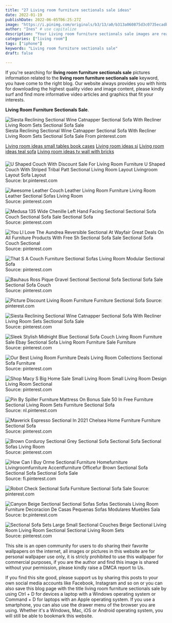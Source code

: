 ```yaml
---
title: "27 Living room furniture sectionals sale ideas"
date: 2022-01-19
publishDate: 2022-06-05T06:25:27Z
image: "https://i.pinimg.com/originals/b3/13/a0/b313a060875d3c0735ecadb05f500021.jpg"
author: "Ines" # use capitalize
description: "Your Living room furniture sectionals sale images are ready. Living room furniture sectionals sale are a topic that is being searched for and liked by netizens now. You can Download the Living room furniture sectionals sale files here. Get all free photos."
categories: ["living room"]
tags: ["iphone"]
keywords: "Living room furniture sectionals sale"
draft: false

---
```


If you're searching for **living room furniture sectionals sale** pictures information related to the **living room furniture sectionals sale** keyword, you have come to the right  blog.  Our website always  provides you with  hints  for downloading  the highest  quality video and image  content, please kindly surf and find more informative video articles and graphics  that fit your interests.

**Living Room Furniture Sectionals Sale**. 

![Siesta Reclining Sectional Wine Catnapper Sectional Sofa With Recliner Living Room Sets Sectional Sofa Sale](https://i.pinimg.com/originals/b7/4c/1a/b74c1ae38ddc86dd97eac8b779709346.jpg "Siesta Reclining Sectional Wine Catnapper Sectional Sofa With Recliner Living Room Sets Sectional Sofa Sale")
Siesta Reclining Sectional Wine Catnapper Sectional Sofa With Recliner Living Room Sets Sectional Sofa Sale From pinterest.com

[Living room ideas small tables book cases](/living-room-ideas-small-tables-book-cases/)
[Living room ideas si](/living-room-ideas-si/)
[Living room ideas teal sofa](/living-room-ideas-teal-sofa/)
[Living room ideas tv wall with bricks](/living-room-ideas-tv-wall-with-bricks/)



### 

 


![U Shaped Couch With Discount Sale For Living Room Furniture U Shaped Couch With Striped Tribal Patt Sectional Living Room Layout Livingroom Layout Sofa Layout](https://i.pinimg.com/originals/c2/4f/fa/c24ffa572c3b426da689879358806a01.jpg "U Shaped Couch With Discount Sale For Living Room Furniture U Shaped Couch With Striped Tribal Patt Sectional Living Room Layout Livingroom Layout Sofa Layout")
Source: br.pinterest.com

 

![Awesome Leather Couch Leather Living Room Furniture Living Room Leather Sectional Sofas Living Room](https://i.pinimg.com/originals/9a/2a/1b/9a2a1b6d967aab05b03cd891edf3a808.jpg "Awesome Leather Couch Leather Living Room Furniture Living Room Leather Sectional Sofas Living Room")
Source: pinterest.com

 

![Medusa 135 Wide Chenille Left Hand Facing Sectional Sectional Sofa Couch Sectional Sofa Sale Sectional Sofa](https://i.pinimg.com/originals/17/16/ce/1716ce269e68112cd851dac80a562ab7.jpg "Medusa 135 Wide Chenille Left Hand Facing Sectional Sectional Sofa Couch Sectional Sofa Sale Sectional Sofa")
Source: pinterest.com

 

![You Ll Love The Aundrea Reversible Sectional At Wayfair Great Deals On All Furniture Products With Free Sh Sectional Sofa Sale Sectional Sofa Couch Sectional](https://i.pinimg.com/736x/e2/ec/aa/e2ecaa5504885b7367628e24c07a9d70.jpg "You Ll Love The Aundrea Reversible Sectional At Wayfair Great Deals On All Furniture Products With Free Sh Sectional Sofa Sale Sectional Sofa Couch Sectional")
Source: pinterest.com

 

![That S A Couch Furniture Sectional Sofas Living Room Modular Sectional Sofa](https://i.pinimg.com/originals/73/81/cc/7381cc5964eacba2810ef052a44831c8.jpg "That S A Couch Furniture Sectional Sofas Living Room Modular Sectional Sofa")
Source: pinterest.com

 

![Bauhaus Ross Pique Gravel Sectional Sectional Sofa Sectional Sofa Sale Sectional Sofa Couch](https://i.pinimg.com/736x/af/6b/23/af6b2366ac4ae1051354b11550448b8d--bauhaus-living-room.jpg "Bauhaus Ross Pique Gravel Sectional Sectional Sofa Sectional Sofa Sale Sectional Sofa Couch")
Source: pinterest.com

 

![Picture Discount Living Room Furniture Furniture Sectional Sofa](https://i.pinimg.com/originals/64/92/bf/6492bf4a5bf4ab09765ab05b955fea31.jpg "Picture Discount Living Room Furniture Furniture Sectional Sofa")
Source: pinterest.com

 

![Siesta Reclining Sectional Wine Catnapper Sectional Sofa With Recliner Living Room Sets Sectional Sofa Sale](https://i.pinimg.com/originals/b7/4c/1a/b74c1ae38ddc86dd97eac8b779709346.jpg "Siesta Reclining Sectional Wine Catnapper Sectional Sofa With Recliner Living Room Sets Sectional Sofa Sale")
Source: pinterest.com

 

![Sleek Stylish Midnight Blue Sectional Sofa Couch Living Room Furniture Sale Ebay Sectional Sofa Living Room Furniture Sale Furniture](https://i.pinimg.com/originals/29/4d/46/294d46730d2520efb6fd8e9bd27a6b65.jpg "Sleek Stylish Midnight Blue Sectional Sofa Couch Living Room Furniture Sale Ebay Sectional Sofa Living Room Furniture Sale Furniture")
Source: pinterest.com

 

![Our Best Living Room Furniture Deals Living Room Collections Sectional Sofa Furniture](https://i.pinimg.com/originals/61/f5/04/61f5047d7c7f6e2362fc9b5848e2cd95.jpg "Our Best Living Room Furniture Deals Living Room Collections Sectional Sofa Furniture")
Source: pinterest.com

 

![Shop Macy S Big Home Sale Small Living Room Small Living Room Design Living Room Sectional](https://i.pinimg.com/originals/d3/04/e4/d304e497f66dc12a025852f6ae2a662c.jpg "Shop Macy S Big Home Sale Small Living Room Small Living Room Design Living Room Sectional")
Source: pinterest.com

 

![Pin By Spiller Furniture Mattress On Bonus Sale 50 In Free Furniture Sectional Living Room Sets Furniture Sectional Sofa](https://i.pinimg.com/originals/ff/f5/59/fff5596d0701b7c86434b2407e6c096a.jpg "Pin By Spiller Furniture Mattress On Bonus Sale 50 In Free Furniture Sectional Living Room Sets Furniture Sectional Sofa")
Source: nl.pinterest.com

 

![Maverick Espresso Sectional In 2021 Chelsea Home Furniture Furniture Sectional Sofa](https://i.pinimg.com/originals/96/95/1e/96951e24790171d58ca75e1413e20929.jpg "Maverick Espresso Sectional In 2021 Chelsea Home Furniture Furniture Sectional Sofa")
Source: pinterest.com

 

![Brown Corduroy Sectional Grey Sectional Sofa Sectional Sofa Sectional Sofas Living Room](https://i.pinimg.com/736x/aa/66/54/aa6654c69c7bd367267461e128ea6960--sofa-room-ideas.jpg "Brown Corduroy Sectional Grey Sectional Sofa Sectional Sofa Sectional Sofas Living Room")
Source: pinterest.com

 

![How Can I Buy Orme Sectional Furniture Homefurniture Livingroomfurniture Accentfurniture Officefur Brown Sectional Sofa Sectional Sofa Sectional Sofa Sale](https://i.pinimg.com/474x/1f/92/f5/1f92f525534dd01a450186cac7660680.jpg "How Can I Buy Orme Sectional Furniture Homefurniture Livingroomfurniture Accentfurniture Officefur Brown Sectional Sofa Sectional Sofa Sectional Sofa Sale")
Source: fi.pinterest.com

 

![Robot Check Sectional Sofa Furniture Sectional Sofa Sale](https://i.pinimg.com/originals/23/2c/f5/232cf500b247d9b8783f4cea7c488bef.jpg "Robot Check Sectional Sofa Furniture Sectional Sofa Sale")
Source: pinterest.com

 

![Canyon Beige Sectional Sectional Sofas Sofas Sectionals Living Room Furniture Decoracion De Casas Pequenas Sofas Modulares Muebles Sala](https://i.pinimg.com/originals/21/21/4a/21214a0221fa72dd1d4c9edbc3024bc7.jpg "Canyon Beige Sectional Sectional Sofas Sofas Sectionals Living Room Furniture Decoracion De Casas Pequenas Sofas Modulares Muebles Sala")
Source: br.pinterest.com

 

![Sectional Sofa Sets Large Small Sectional Couches Beige Sectional Living Room Living Room Sectional Sectional Living Room Sets](https://i.pinimg.com/originals/b3/13/a0/b313a060875d3c0735ecadb05f500021.jpg "Sectional Sofa Sets Large Small Sectional Couches Beige Sectional Living Room Living Room Sectional Sectional Living Room Sets")
Source: pinterest.com

 

This site is an open community for users to do sharing their favorite wallpapers on the internet, all images or pictures in this website are for personal wallpaper use only, it is stricly prohibited to use this wallpaper for commercial purposes, if you are the author and find this image is shared without your permission, please kindly raise a DMCA report to Us.

If you find this site good, please support us by sharing this posts to your own social media accounts like Facebook, Instagram and so on or you can also save this blog page with the title living room furniture sectionals sale by using Ctrl + D for devices a laptop with a Windows operating system or Command + D for laptops with an Apple operating system. If you use a smartphone, you can also use the drawer menu of the browser you are using. Whether it's a Windows, Mac, iOS or Android operating system, you will still be able to bookmark this website.
